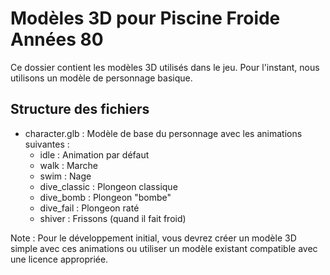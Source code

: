 # Modèles 3D pour Piscine Froide Années 80

Ce dossier contient les modèles 3D utilisés dans le jeu. Pour l'instant, nous utilisons un modèle de personnage basique.

## Structure des fichiers
- character.glb : Modèle de base du personnage avec les animations suivantes :
  - idle : Animation par défaut
  - walk : Marche
  - swim : Nage
  - dive_classic : Plongeon classique
  - dive_bomb : Plongeon "bombe"
  - dive_fail : Plongeon raté
  - shiver : Frissons (quand il fait froid)

Note : Pour le développement initial, vous devrez créer un modèle 3D simple avec ces animations ou utiliser un modèle existant compatible avec une licence appropriée.
